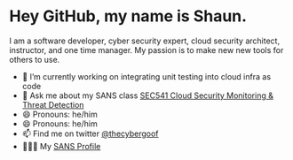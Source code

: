 # Hey GitHub, my name is Shaun.
I am a software developer, cyber security expert, cloud security architect, instructor, and one time manager.  My passion is to make new new tools for others to use.

- 🔭 I’m currently working on integrating unit testing into cloud infra as code
- 💬 Ask me about my SANS class [SEC541 Cloud Security Monitoring & Threat Detection](https://www.sans.org/cyber-security-courses/cloud-security-monitoring-threat-detection/)
- 😄 Pronouns: he/him
- 😄 Pronouns: he/him
- 📫 Find me on twitter [@thecybergoof](https://twitter.com/TheCybergoof)
- 👨🏼‍💻 My [SANS Profile](https://www.sans.org/profiles/shaun-mccullough/) 



<!--
**cybergoof/cybergoof** is a ✨ _special_ ✨ repository because its `README.md` (this file) appears on your GitHub profile.

Here are some ideas to get you started:

- 🌱 I’m currently learning ...
- 👯 I’m looking to collaborate on ...
- 🤔 I’m looking for help with ...
- 💬 Ask me about ...
- 📫 How to reach me: ...
- 😄 Pronouns: ...
- ⚡ Fun fact: ...
-->
